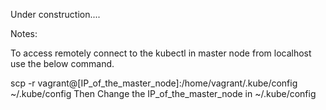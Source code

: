 Under construction....



Notes:

To access remotely connect to the kubectl in master node from localhost use the below command.

scp -r vagrant@[IP_of_the_master_node]:/home/vagrant/.kube/config ~/.kube/config
Then Change the IP_of_the_master_node in ~/.kube/config 